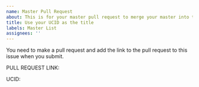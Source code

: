 ```yaml
---
name: Master Pull Request
about: This is for your master pull request to merge your master into this repo.
title: Use your UCID as the title
labels: Master List
assignees: ''
---
```


You need to make a pull request and add the link to the pull request to this issue when you submit.  

PULL REQUEST LINK:

UCID:
